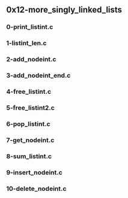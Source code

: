 ## 0x12-more_singly_linked_lists

### 0-print_listint.c

### 1-listint_len.c

### 2-add_nodeint.c

### 3-add_nodeint_end.c

### 4-free_listint.c

### 5-free_listint2.c

### 6-pop_listint.c

### 7-get_nodeint.c

### 8-sum_listint.c

### 9-insert_nodeint.c

### 10-delete_nodeint.c
